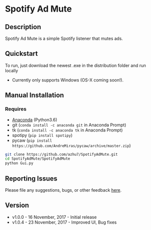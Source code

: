 # Spotify Ad Mute
## Description
Spotify Ad Mute is a simple Spotify listener that mutes ads.

## Quickstart
To run, just download the newest .exe in the distribution folder and run locally  
- Currently only supports Windows (OS-X coming soon!).

## Manual Installation
### Requires
- [Anaconda](https://www.anaconda.com/download/) (Python3.6)  
- git (```conda install -c anaconda git``` in Anaconda Prompt)  
- tk (```conda install -c anaconda tk``` in Anaconda Prompt)
- spotipy (```pip install spotipy```)
- pycaw (```pip install https://github.com/AndreMiras/pycaw/archive/master.zip```)

```bash
git clone https://github.com/azhu7/SpotifyAdMute.git
cd SpotifyAdMute/SpotifyAdMute
python Gui.py
```

## Reporting Issues
Please file any suggestions, bugs, or other feedback [here](https://github.com/azhu7/SpotifyAdMute/issues).

## Version
- v1.0.0 - 16 November, 2017 - Initial release
- v1.0.4 - 23 November, 2017 - Improved UI, Bug fixes
